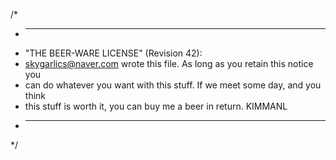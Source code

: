 /*
 * ----------------------------------------------------------------------------
 * "THE BEER-WARE LICENSE" (Revision 42):
 * <skygarlics@naver.com> wrote this file.  As long as you retain this notice you
 * can do whatever you want with this stuff. If we meet some day, and you think
 * this stuff is worth it, you can buy me a beer in return.   KIMMANL
 * ----------------------------------------------------------------------------
 */
